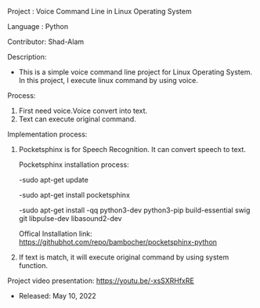 Project    : Voice Command Line in Linux Operating System

Language   : Python

Contributor: Shad-Alam

Description:

- This is a simple voice command line project for Linux Operating System. In this project, I execute linux command by using voice. 

Process:
1. First need voice.Voice convert into text.
2. Text can execute original command.

Implementation process:
1. Pocketsphinx is for Speech Recognition. It can convert speech to text.

   Pocketsphinx installation process:
   	
	-sudo apt-get update
	
	-sudo apt-get install pocketsphinx
	
	-sudo apt-get install -qq python3-dev python3-pip build-essential swig git libpulse-dev libasound2-dev
   
   Offical Installation link: https://githubhot.com/repo/bambocher/pocketsphinx-python 
2. If text is match, it will execute original command by using system function.

Project video presentation: https://youtu.be/-xsSXRHfxRE

* Released: May 10, 2022
